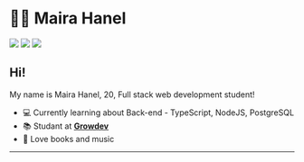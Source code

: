 # :woman_technologist: Maira Hanel

[<img src="https://img.shields.io/badge/linkedin-%230077B5.svg?&style=for-the-badge&logo=linkedin&logoColor=white"/>](https://www.linkedin.com/in/maira-hanel/)
[<img src ="https://img.shields.io/badge/-Gmail-c14438?style=for-the-badge&logo=Gmail&logoColor=white">](mailto:maira.joana.hanel@gmail.com)
[<img src ="https://img.shields.io/badge/instagram-%23E4405F.svg?&style=for-the-badge&logo=instagram&logoColor=white">](https://www.instagram.com/mairajoana_/)


## Hi!

My name is Maira Hanel, 20, Full stack web development student!

- :computer: Currently learning about Back-end - TypeScript, NodeJS, PostgreSQL
- :books: Studant at [**Growdev**](https://www.growdev.com.br/)
- :yellow_heart: Love books and music

---
